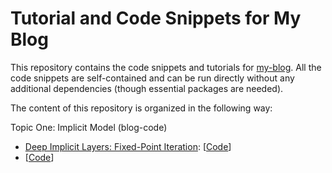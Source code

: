 # Tutorial and Code Snippets for My Blog

This repository contains the code snippets and tutorials for [my-blog](https://xuwkk.github.io/blog/). All the code snippets are self-contained and can be run directly without any additional dependencies (though essential packages are needed).

The content of this repository is organized in the following way:

Topic One: Implicit Model (blog-code)
- [Deep Implicit Layers: Fixed-Point Iteration](https://xuwkk.github.io/blog/posts/learning/autometic_differentiation/deep_implicit_layers.html): [[Code](implicit_model/fixed_point_iteration.py)]
- []() [[Code](implicit_model/diff_convex_layer.py)]
